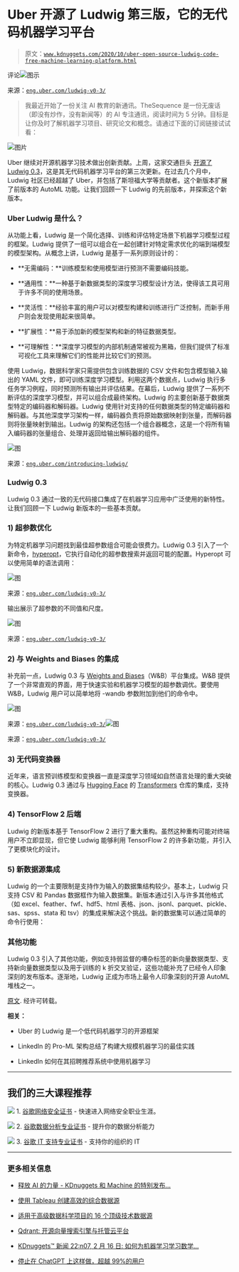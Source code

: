 # Uber 开源了 Ludwig 第三版，它的无代码机器学习平台

> 原文：[`www.kdnuggets.com/2020/10/uber-open-source-ludwig-code-free-machine-learning-platform.html`](https://www.kdnuggets.com/2020/10/uber-open-source-ludwig-code-free-machine-learning-platform.html)

评论![图示](img/3e24b513497ba2ac9572540aeebebce2.png)

来源：[`eng.uber.com/ludwig-v0-3/`](https://eng.uber.com/ludwig-v0-3/)

> 我最近开始了一份关注 AI 教育的新通讯。TheSequence 是一份无废话（即没有炒作，没有新闻等）的 AI 专注通讯，阅读时间为 5 分钟。目标是让你及时了解机器学习项目、研究论文和概念。请通过下面的订阅链接试试看：

![图片](https://thesequence.substack.com/)

Uber 继续对开源机器学习技术做出创新贡献。上周，这家交通巨头 [开源了 Ludwig 0.3](https://ludwig-ai.github.io/ludwig-docs/?from=%40)，这是其无代码机器学习平台的第三次更新。在过去几个月中，Ludwig 社区已经超越了 Uber，并包括了斯坦福大学等贡献者。这个新版本扩展了前版本的 AutoML 功能。让我们回顾一下 Ludwig 的先前版本，并探索这个新版本。

### Uber Ludwig 是什么？

从功能上看，Ludwig 是一个简化选择、训练和评估特定场景下机器学习模型过程的框架。Ludwig 提供了一组可以组合在一起创建针对特定需求优化的端到端模型的模型架构。从概念上讲，Ludwig 是基于一系列原则设计的：

+   **无需编码：**训练模型和使用模型进行预测不需要编码技能。

+   **通用性：**一种基于新数据类型的深度学习模型设计方法，使得该工具可用于许多不同的使用场景。

+   **灵活性：**经验丰富的用户可以对模型构建和训练进行广泛控制，而新手用户则会发现使用起来很简单。

+   **扩展性：**易于添加新的模型架构和新的特征数据类型。

+   **可理解性：**深度学习模型的内部机制通常被视为黑箱，但我们提供了标准可视化工具来理解它们的性能并比较它们的预测。

使用 Ludwig，数据科学家只需提供包含训练数据的 CSV 文件和包含模型输入输出的 YAML 文件，即可训练深度学习模型。利用这两个数据点，Ludwig 执行多任务学习例程，同时预测所有输出并评估结果。在幕后，Ludwig 提供了一系列不断评估的深度学习模型，并可以组合成最终架构。Ludwig 的主要创新基于数据类型特定的编码器和解码器。Ludwig 使用针对支持的任何数据类型的特定编码器和解码器。与其他深度学习架构一样，编码器负责将原始数据映射到张量，而解码器则将张量映射到输出。Ludwig 的架构还包括一个组合器概念，这是一个将所有输入编码器的张量组合、处理并返回给输出解码器的组件。

![图](img/0f6094159d3515377b602acf27be7000.png)

来源：[`eng.uber.com/introducing-ludwig/`](https://eng.uber.com/introducing-ludwig/)

### Ludwig 0.3

Ludwig 0.3 通过一致的无代码接口集成了在机器学习应用中广泛使用的新特性。让我们回顾一下 Ludwig 新版本的一些基本贡献。

### 1) 超参数优化

为特定机器学习问题找到最佳超参数组合可能会很费力。Ludwig 0.3 引入了一个新命令，[hyperopt](http://ludwig.ai/user_guide/#hyperopt)，它执行自动化的超参数搜索并返回可能的配置。Hyperopt 可以使用简单的语法调用：

![图](img/3326a2d4b66caadcadafcd3902c16bc1.png)

来源：[`eng.uber.com/ludwig-v0-3/`](https://eng.uber.com/ludwig-v0-3/)

输出展示了超参数的不同值和尺度。

![图](img/0a56da3b6da0ae1c4c2a7153c88ec9e3.png)

来源：[`eng.uber.com/ludwig-v0-3/`](https://eng.uber.com/ludwig-v0-3/)

### 2) 与 Weights and Biases 的集成

补充前一点，Ludwig 0.3 与 [Weights and Biases](https://www.wandb.com/)（W&B）平台集成。W&B 提供了一个非常直观的界面，用于快速实验和机器学习模型的超参数调优。要使用 W&B，Ludwig 用户可以简单地将 -wandb 参数附加到他们的命令中。

![图](img/88ac84d866d000df06746989fa2c5fbf.png)

来源：[`eng.uber.com/ludwig-v0-3/`](https://eng.uber.com/ludwig-v0-3/)![图](img/aba4b4fe77692e64bc9b80a34853d960.png)

来源：[`eng.uber.com/ludwig-v0-3/`](https://eng.uber.com/ludwig-v0-3/)

### 3) 无代码变换器

近年来，语言预训练模型和变换器一直是深度学习领域如自然语言处理的重大突破的核心。Ludwig 0.3 通过与 [Hugging Face](https://huggingface.co/) 的 [Transformers](https://github.com/huggingface/transformers) 仓库的集成，支持变换器。

### 4) TensorFlow 2 后端

Ludwig 的新版本基于 TensorFlow 2 进行了重大重构。虽然这种重构可能对终端用户不立即显现，但它使 Ludwig 能够利用 TensorFlow 2 的许多新功能，并引入了更模块化的设计。

### 5) 新数据源集成

Ludwig 的一个主要限制是支持作为输入的数据集结构较少。基本上，Ludwig 只支持 CSV 和 Pandas 数据框作为输入数据集。新版本通过引入与许多其他格式（如 excel、feather、fwf、hdf5、html 表格、json、jsonl、parquet、pickle、sas、spss、stata 和 tsv）的集成来解决这个挑战。新的数据集可以通过简单的命令行使用：

### 其他功能

Ludwig 0.3 引入了其他功能，例如支持弱监督的嘈杂标签的新向量数据类型、支持新向量数据类型以及用于训练的 k 折交叉验证，这些功能补充了已经令人印象深刻的发布版本。逐渐地，Ludwig 正成为市场上最令人印象深刻的开源 AutoML 堆栈之一。

[原文](https://medium.com/dataseries/uber-open-sources-the-third-release-of-ludwig-its-code-free-machine-learning-platform-b028cc68fad3). 经许可转载。

**相关：**

+   Uber 的 Ludwig 是一个低代码机器学习的开源框架

+   LinkedIn 的 Pro-ML 架构总结了构建大规模机器学习的最佳实践

+   LinkedIn 如何在其招聘推荐系统中使用机器学习

* * *

## 我们的三大课程推荐

![](img/0244c01ba9267c002ef39d4907e0b8fb.png) 1\. [谷歌网络安全证书](https://www.kdnuggets.com/google-cybersecurity) - 快速进入网络安全职业生涯。

![](img/e225c49c3c91745821c8c0368bf04711.png) 2\. [谷歌数据分析专业证书](https://www.kdnuggets.com/google-data-analytics) - 提升你的数据分析能力

![](img/0244c01ba9267c002ef39d4907e0b8fb.png) 3\. [谷歌 IT 支持专业证书](https://www.kdnuggets.com/google-itsupport) - 支持你的组织的 IT

* * *

### 更多相关信息

+   [释放 AI 的力量 - KDnuggets 和 Machine 的特别发布…](https://www.kdnuggets.com/2023/07/mlm-unlock-power-ai-special-release-kdnuggets-machine-learning-mastery.html)

+   [使用 Tableau 创建高效的综合数据源](https://www.kdnuggets.com/2022/05/create-efficient-combined-data-sources-tableau.html)

+   [适用于高级数据科学项目的 16 个顶级技术数据源](https://www.kdnuggets.com/top-16-technical-data-sources-for-advanced-data-science-projects)

+   [Qdrant: 开源向量搜索引擎与托管云平台](https://www.kdnuggets.com/2023/02/qdrant-open-source-vector-search-engine-managed-cloud-platform.html)

+   [KDnuggets™ 新闻 22:n07, 2 月 16 日: 如何为机器学习学习数学…](https://www.kdnuggets.com/2022/n07.html)

+   [停止在 ChatGPT 上这样做，超越 99%的用户](https://www.kdnuggets.com/2023/05/stop-chatgpt-get-ahead-99-users.html)
